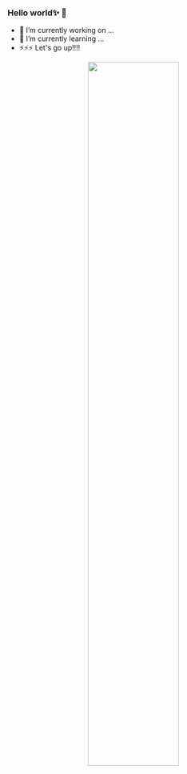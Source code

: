 ### Hello world✨ 👋
- 🔭 I’m currently working on ...
- 🌱 I’m currently learning ...
- ⚡⚡⚡ Let's go up!!!!
<p align="center"><img width=60% src="https://img-blog.csdnimg.cn/20200821134256740.gif"></p>
<!--
**SeabiscuitHao/SeabiscuitHao** is a ✨ _special_ ✨ repository because its `README.md` (this file) appears on your GitHub profile.
-->

